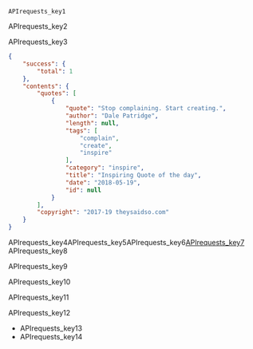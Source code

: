 ```ngMeta
APIrequests_key1
```

APIrequests_key2


APIrequests_key3


```json
{
    "success": {
        "total": 1
    },
    "contents": {
        "quotes": [
            {
                "quote": "Stop complaining. Start creating.",
                "author": "Dale Patridge",
                "length": null,
                "tags": [
                    "complain",
                    "create",
                    "inspire"
                ],
                "category": "inspire",
                "title": "Inspiring Quote of the day",
                "date": "2018-05-19",
                "id": null
            }
        ],
        "copyright": "2017-19 theysaidso.com"
    }
}
```
APIrequests_key4APIrequests_key5APIrequests_key6[APIrequests_key7](https://www.w3schools.com/js/js_json.asp)
APIrequests_key8


APIrequests_key9


APIrequests_key10



APIrequests_key11


APIrequests_key12
- APIrequests_key13
- APIrequests_key14

